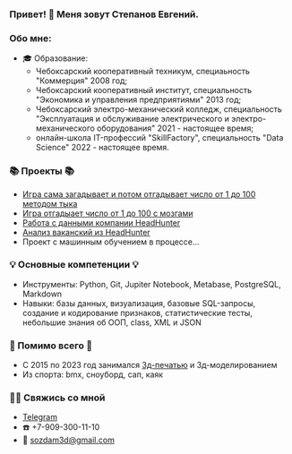 ### Привет! 👋 Меня зовут Степанов Евгений.

### Обо мне:
* 🎓 Образование:
  - Чебоксарский кооперативный техникум, специаьность "Коммерция" 2008 год;
  - Чебоксарский кооперативный институт, специальность "Экономика и управления предприятиями" 2013 год;
  - Чебоксарский электро-механический колледж, специальность "Эксплуатация и обслуживание электрического и электро-механического оборудования" 2021 - настоящее время;
  - онлайн-школа IT-профессий "SkillFactory", специальность "Data Science" 2022 - настоящее время.

### 📚 Проекты 📚
- [Игра сама загадывает и потом отгадывает число от 1 до 100 методом тыка](https://github.com/sozdam3d/FirstRepository/tree/master/project_0)
- [Игра отгадыает число от 1 до 100 с мозгами](https://github.com/sozdam3d/FirstRepository/tree/master/Final_Task)
- [Работа с данными компании HeadHunter](https://github.com/sozdam3d/FirstRepository/tree/master/hh)
- [Анализ ваканский из HeadHunter](https://github.com/sozdam3d/FirstRepository/tree/master/hh/Project_2)
- Проект с машинным обучением в процессе...


### 💡 Основные компетенции 💡
- Инструменты: Python, Git, Jupiter Notebook, Metabase, PostgreSQL, Markdown
- Навыки: базы данных, визуализация, базовые SQL-запросы, создание и кодирование признаков, статистические тесты, небольшие знания об ООП, class, XML и JSON

### 🚀 Помимо всего 🚀
- С 2015 по 2023 год занимался [3д-печатью](https://vk.com/sozdam_3d) и 3д-моделированием
- Из спорта: bmx, сноуборд, сап, каяк

### 🙌🏻 Свяжись со мной
- [Telegram](https://t.me/Sozdam3d)
- ☎️ +7-909-300-11-10
- 📧 sozdam3d@gmail.com

